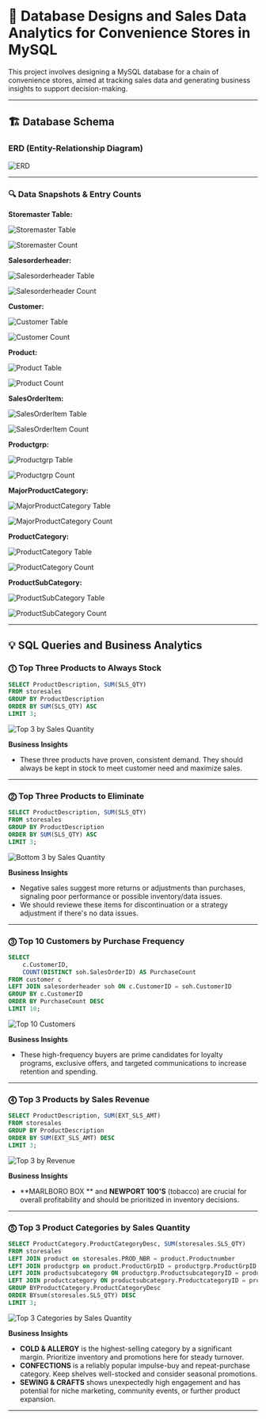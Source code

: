 # 🚀 Database Designs and Sales Data Analytics for Convenience Stores in MySQL

This project involves designing a MySQL database for a chain of convenience stores, aimed at tracking sales data and generating business insights to support decision-making.

---

## 🏗️ Database Schema

### ERD (Entity-Relationship Diagram)
![ERD](https://github.com/user-attachments/assets/2a46601f-084f-453a-9d64-991475ec631d)

---

### 🔍 Data Snapshots & Entry Counts

**Storemaster Table:**

![Storemaster Table](https://github.com/user-attachments/assets/fca7fd48-878d-48f3-9ad6-50f5f2020dca)

![Storemaster Count](https://github.com/user-attachments/assets/553c09c5-ae2e-4a16-9ddc-5e4bfb208937)

**Salesorderheader:**

![Salesorderheader Table](https://github.com/user-attachments/assets/157674e2-9a2f-4db7-9912-4657be95f129)

![Salesorderheader Count](https://github.com/user-attachments/assets/6a754ecf-18c9-49f2-9f71-4e11d62545b7)

**Customer:**

![Customer Table](https://github.com/user-attachments/assets/2fd66bfa-cc06-4cda-8348-d60876819113)

![Customer Count](https://github.com/user-attachments/assets/227f3235-2d71-44c5-9c6d-52d3e39f218d)

**Product:**

![Product Table](https://github.com/user-attachments/assets/d2cb608a-e3c8-4b13-8288-effe1c5de8e7)

![Product Count](https://github.com/user-attachments/assets/70ac68ec-d73b-4810-8284-81a82c1e08f3)

**SalesOrderItem:**

![SalesOrderItem Table](https://github.com/user-attachments/assets/e34c0b65-d69d-41a7-86b3-0672e9b6a35c)

![SalesOrderItem Count](https://github.com/user-attachments/assets/ae37ac5e-1c04-4555-a2fa-4b5dc94a9780)

**Productgrp:**

![Productgrp Table](https://github.com/user-attachments/assets/58796596-5d4d-4c9d-b9a4-9960c7976de5)

![Productgrp Count](https://github.com/user-attachments/assets/4dc4d7f6-cffe-40f2-95f9-fb0a135ec082)

**MajorProductCategory:**


![MajorProductCategory Table](https://github.com/user-attachments/assets/f765a857-d474-435e-b46c-2ef0ad410721)

![MajorProductCategory Count](https://github.com/user-attachments/assets/95308451-fae2-49b5-9d63-0f214c9c46d9)

**ProductCategory:**


![ProductCategory Table](https://github.com/user-attachments/assets/5d486ee1-a456-4b02-a2b2-198151e46e2a)

![ProductCategory Count](https://github.com/user-attachments/assets/4b54eab9-8c85-4348-92f3-8eaf6532cf31)

**ProductSubCategory:**


![ProductSubCategory Table](https://github.com/user-attachments/assets/a93d5d68-00ba-46c4-9d8e-e93638969928)

![ProductSubCategory Count](https://github.com/user-attachments/assets/f0f6ca0b-8559-41e5-8ef0-2ac71b4edd1f)

---

## 💡 SQL Queries and Business Analytics

### ⓵ Top Three Products to Always Stock

```sql
SELECT ProductDescription, SUM(SLS_QTY)
FROM storesales
GROUP BY ProductDescription
ORDER BY SUM(SLS_QTY) ASC
LIMIT 3;
```
![Top 3 by Sales Quantity](https://github.com/user-attachments/assets/eecae107-d79c-4a97-acd8-e34f6623cd25)

**Business Insights**
- These three products have proven, consistent demand. They should always be kept in stock to meet customer need and maximize sales.

---

### ⓶ Top Three Products to Eliminate

```sql
SELECT ProductDescription, SUM(SLS_QTY)
FROM storesales
GROUP BY ProductDescription
ORDER BY SUM(SLS_QTY) ASC
LIMIT 3;
```
![Bottom 3 by Sales Quantity](https://github.com/user-attachments/assets/bf0dab10-4ed9-4324-b867-8a0a3eb33816)

**Business Insights**
- Negative sales suggest more returns or adjustments than purchases, signaling poor performance or possible inventory/data issues.
- We should reviewe these items for discontinuation or a strategy adjustment if there's no data issues.

---

### ⓷ Top 10 Customers by Purchase Frequency

```sql
SELECT
    c.CustomerID,
    COUNT(DISTINCT soh.SalesOrderID) AS PurchaseCount
FROM customer c
LEFT JOIN salesorderheader soh ON c.CustomerID = soh.CustomerID
GROUP BY c.CustomerID
ORDER BY PurchaseCount DESC
LIMIT 10;
```
![Top 10 Customers](https://github.com/user-attachments/assets/486eea09-be74-4333-aeab-b39fe7f3193a)

**Business Insights**
- These high-frequency buyers are prime candidates for loyalty programs, exclusive offers, and targeted communications to increase retention and spending.

---

### ⓸ Top 3 Products by Sales Revenue

```sql
SELECT ProductDescription, SUM(EXT_SLS_AMT)
FROM storesales
GROUP BY ProductDescription
ORDER BY SUM(EXT_SLS_AMT) DESC
LIMIT 3;
```
![Top 3 by Revenue](https://github.com/user-attachments/assets/178eb131-874a-4829-9259-82604ee3f9b0)

**Business Insights**
- **MARLBORO BOX ** and **NEWPORT 100'S** (tobacco) are crucial for overall profitability and should be prioritized in inventory decisions.

---

### ⓹ Top 3 Product Categories by Sales Quantity

```sql
SELECT ProductCategory.ProductCategoryDesc, SUM(storesales.SLS_QTY)
FROM storesales
LEFT JOIN product on storesales.PROD_NBR = product.Productnumber
LEFT JOIN productgrp on product.ProductGrpID = productgrp.ProductGrpID
LEFT JOIN productsubcategory ON productgrp.ProductsubcategoryID = productsubcategory.ProductsubcategoryID
LEFT JOIN productcategory ON productsubcategory.ProductcategoryID = productcategory.ProductcategoryID
GROUP BYProductCategory.ProductCategoryDesc
ORDER BYsum(storesales.SLS_QTY) DESC
LIMIT 3;
```
![Top 3 Categories by Sales Quantity](https://github.com/user-attachments/assets/ba8c72ab-c67c-4c58-94ac-9b36c63f03bd)

**Business Insights**
- **COLD & ALLERGY** is the highest-selling category by a significant margin. Prioritize inventory and promotions here for steady turnover.
- **CONFECTIONS** is a reliably popular impulse-buy and repeat-purchase category. Keep shelves well-stocked and consider seasonal promotions.
- **SEWING & CRAFTS** shows unexpectedly high engagement and has potential for niche marketing, community events, or further product expansion.

---
